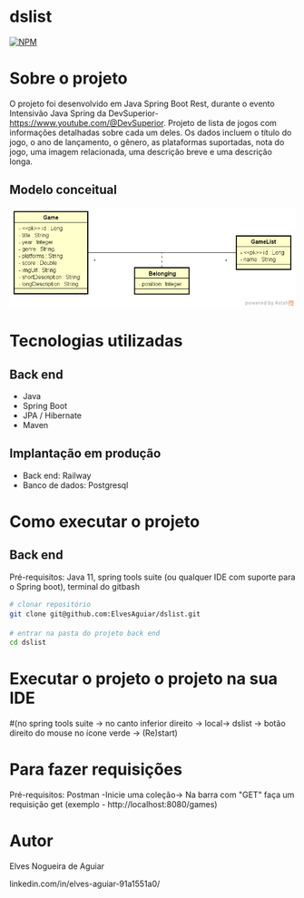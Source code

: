 # dslist
[![NPM](https://img.shields.io/npm/l/react)](https://github.com/ElvesAguiar/dslist/blob/main/LICENSE) 

# Sobre o projeto

O projeto foi desenvolvido em Java Spring Boot Rest, durante o evento Intensivão Java Spring da DevSuperior-https://www.youtube.com/@DevSuperior. Projeto de lista de jogos com informações detalhadas sobre cada um deles. Os dados incluem o título do jogo, o ano de lançamento, o gênero, as plataformas suportadas, nota do jogo, uma imagem relacionada, uma descrição breve e uma descrição longa.


## Modelo conceitual
![Modelo Conceitual](https://raw.githubusercontent.com/devsuperior/java-spring-dslist/main/resources/dslist-model.png)

# Tecnologias utilizadas
## Back end
- Java
- Spring Boot
- JPA / Hibernate
- Maven

## Implantação em produção
- Back end: Railway
- Banco de dados: Postgresql

# Como executar o projeto

## Back end
Pré-requisitos: Java 11, 
spring tools suite (ou qualquer IDE com suporte para o Spring boot), 
terminal do gitbash

```bash
# clonar repositório
git clone git@github.com:ElvesAguiar/dslist.git

# entrar na pasta do projeto back end
cd dslist
```
# Executar o projeto o projeto na sua IDE
#(no spring tools suite -> no canto inferior direito -> local-> dslist -> botão direito do mouse no ícone verde -> (Re)start) 

# Para fazer requisições
Pré-requisitos: Postman
-Inicie uma coleção-> Na barra com "GET" faça um requisição get (exemplo - http://localhost:8080/games)


# Autor

Elves Nogueira de Aguiar

linkedin.com/in/elves-aguiar-91a1551a0/
